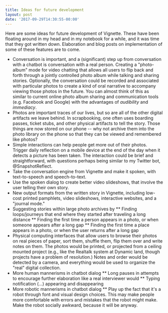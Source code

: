 ```yaml
---
title: Ideas for future development
layout: post
date: '2017-09-29T14:30:55-00:00'
---
```


Here are some ideas for future development of Vignette. These have been floating around in my head and in my notebook for a while, and it was time that they got written down. Elaboration and blog posts on implementation of some of these features are to come.

* Conversation is important, and a (significant) step up from conversation with a chatbot is conversation with a real person. Creating a "photo-album" mode for video chatting that allows all users to flip back and forth through a jointly controlled photo album while talking and sharing stories. Optionally, the conversation could be recorded and associated with particular photos to create a kind of oral narrative to accompany viewing those photos in the future. You can almost think of this as similar to current online photo album sharing and communication tools (e.g. Facebook and Google) with the advantages of *audibility* and *immediacy*.
* Photos are important traces of our lives, but so are all of the other digital artifacts we leave behind. In scrapbooking, one often uses boarding passes, ticket stubs, and other physical artifacts to tell the story. Those things are now stored on our phone -- why not archive them into the photo library on the phone so that they can be viewed and remembered like photos?
* Simple interactions can help people get more out of their photos. Trigger daily reflection on a mobile device at the end of the day when it detects a picture has been taken. The interaction could be brief and straightforward, with questions perhaps being similar to my Twitter bot, @SnapshotReflect.
* Take the conversation engine from Vignette and make it spoken, with text-to-speech and speech-to-text.
* Use the spoken dialog to create better video slideshows, that involve the user telling their own story.
* New output formats from the written story in Vignette, including low-cost printed pamphlets, video slideshows, interactive websites, and a "journal mode."
* Suggesting stories within large photo archives by
** Finding loops/journeys that end where they started after traveling a long distance
** Finding the first time a person appears in a photo, or when someone appears after a long gap
** Finding the first time a place appears in a photo, or when the user returns after a long gap
* Physical computing interfaces that allow users to browse their photos on real pieces of paper, sort them, shuffle them, flip them over and write notes on them. The photos would be printed, or projected from a ceiling mounted project (e.g., like the Realtalk system at Dynamic land, though projects have a problem of resolution.) Notes and order would be detected by a camera, and everything would be used to organize the "real" digital collection.
* More human mannerisms in chatbot dialog
** Long pauses in attempts to encourage further elaboration like a real interviewer would
** Typing notification (...) appearing and disappearing 
* More robotic mannerisms in chatbot dialog
** Play up the fact that it's a robot through font and visual design choices. This may make people more comfortable with errors and mistakes that the robot might make. Make the robot socially awkward, because it will be anyway.
